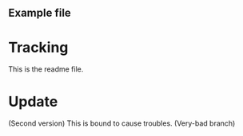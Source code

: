 ## Example file
# Tracking
This is the readme file.

# Update
(Second version)
This is bound to cause troubles. (Very-bad branch)
